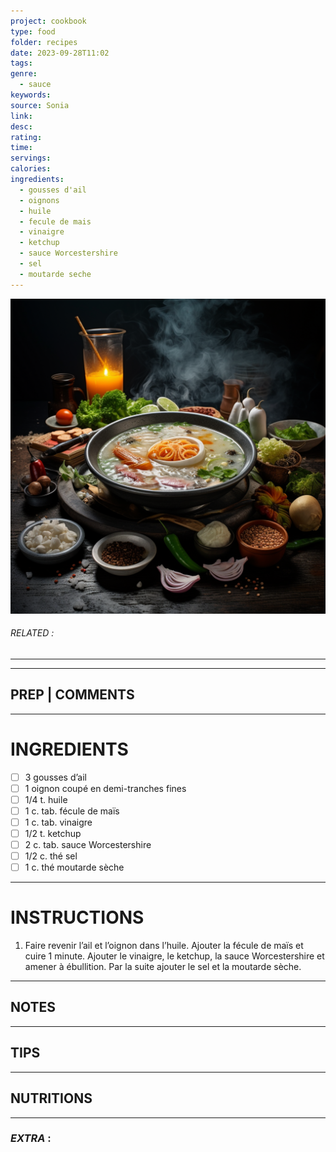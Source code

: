 ```yaml
---
project: cookbook
type: food
folder: recipes
date: 2023-09-28T11:02
tags: 
genre:
  - sauce
keywords: 
source: Sonia
link: 
desc: 
rating: 
time: 
servings: 
calories: 
ingredients:
  - gousses d'ail
  - oignons
  - huile
  - fecule de mais
  - vinaigre
  - ketchup
  - sauce Worcestershire
  - sel
  - moutarde seche
---
```


![IMAGE](_default.png)

###### *RELATED* : 
---


---
## PREP | COMMENTS



---
# INGREDIENTS

- [ ] 3 gousses d’ail
- [ ] 1 oignon coupé en demi-tranches fines 
- [ ] 1/4 t. huile
- [ ] 1 c. tab. fécule de maïs
- [ ] 1 c. tab. vinaigre
- [ ] 1/2 t. ketchup
- [ ] 2 c. tab. sauce Worcestershire
- [ ] 1/2 c. thé sel
- [ ] 1 c. thé moutarde sèche

---
# INSTRUCTIONS

1. Faire revenir l’ail et l’oignon dans l’huile. Ajouter la fécule de maïs et cuire 1 minute. Ajouter le vinaigre, le ketchup, la sauce Worcestershire et amener à ébullition. Par la suite ajouter le sel et la moutarde sèche.

---
## NOTES



---
## TIPS



---
## NUTRITIONS



---
### *EXTRA* :



